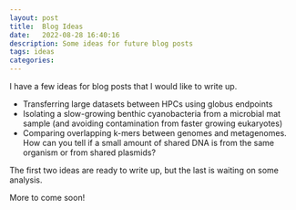 ```yaml
---
layout: post
title:  Blog Ideas
date:   2022-08-28 16:40:16
description: Some ideas for future blog posts
tags: ideas
categories: 
---
```


I have a few ideas for blog posts that I would like to write up.

- Transferring large datasets between HPCs using globus endpoints
- Isolating a slow-growing benthic cyanobacteria from a microbial mat sample (and avoiding contamination from faster growing eukaryotes)
- Comparing overlapping k-mers between genomes and metagenomes. How can you tell if a small amount of shared DNA is from the same organism or from shared plasmids?

The first two ideas are ready to write up, but the last is waiting on some analysis.

More to come soon!
